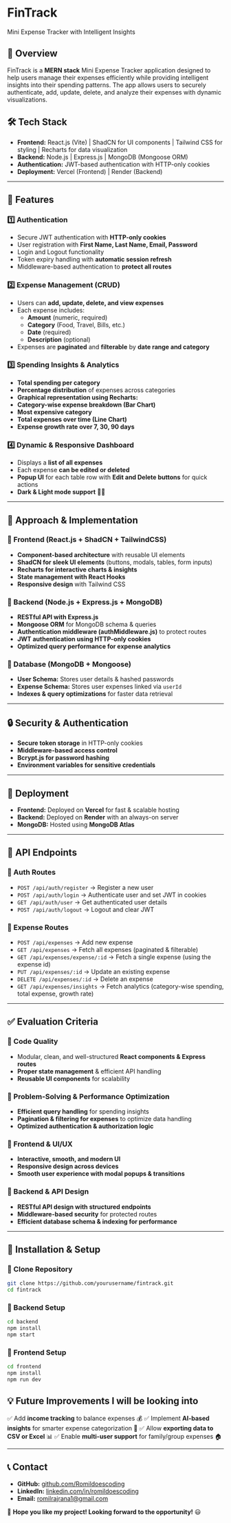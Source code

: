 # FinTrack

Mini Expense Tracker with Intelligent Insights

## 🚀 Overview

FinTrack is a **MERN stack** Mini Expense Tracker application designed to help users manage their expenses efficiently while providing intelligent insights into their spending patterns. The app allows users to securely authenticate, add, update, delete, and analyze their expenses with dynamic visualizations.

## 🛠️ Tech Stack

- **Frontend:** React.js (Vite) | ShadCN for UI components | Tailwind CSS for styling | Recharts for data visualization
- **Backend:** Node.js | Express.js | MongoDB (Mongoose ORM)
- **Authentication:** JWT-based authentication with HTTP-only cookies
- **Deployment:** Vercel (Frontend) | Render (Backend)

---

## 🌟 Features

### 1️⃣ Authentication

- Secure JWT authentication with **HTTP-only cookies**
- User registration with **First Name, Last Name, Email, Password**
- Login and Logout functionality
- Token expiry handling with **automatic session refresh**
- Middleware-based authentication to **protect all routes**

### 2️⃣ Expense Management (CRUD)

- Users can **add, update, delete, and view expenses**
- Each expense includes:
  - **Amount** (numeric, required)
  - **Category** (Food, Travel, Bills, etc.)
  - **Date** (required)
  - **Description** (optional)
- Expenses are **paginated** and **filterable** by **date range and category**

### 3️⃣ Spending Insights & Analytics

- **Total spending per category**
- **Percentage distribution** of expenses across categories
- **Graphical representation using Recharts:**
- **Category-wise expense breakdown (Bar Chart)**
- **Most expensive category**
- **Total expenses over time (Line Chart)**
- **Expense growth rate over 7, 30, 90 days**

### 4️⃣ Dynamic & Responsive Dashboard

- Displays a **list of all expenses**
- Each expense **can be edited or deleted**
- **Popup UI** for each table row with **Edit and Delete buttons** for quick actions
- **Dark & Light mode support** 🌙✨

---

## 🎯 Approach & Implementation

### 🔹 Frontend (React.js + ShadCN + TailwindCSS)

- **Component-based architecture** with reusable UI elements
- **ShadCN for sleek UI elements** (buttons, modals, tables, form inputs)
- **Recharts for interactive charts & insights**
- **State management with React Hooks**
- **Responsive design** with Tailwind CSS

### 🔹 Backend (Node.js + Express.js + MongoDB)

- **RESTful API with Express.js**
- **Mongoose ORM** for MongoDB schema & queries
- **Authentication middleware (authMiddleware.js)** to protect routes
- **JWT authentication using HTTP-only cookies**
- **Optimized query performance for expense analytics**

### 🔹 Database (MongoDB + Mongoose)

- **User Schema:** Stores user details & hashed passwords
- **Expense Schema:** Stores user expenses linked via `userId`
- **Indexes & query optimizations** for faster data retrieval

---

## 🔒 Security & Authentication

- **Secure token storage** in HTTP-only cookies
- **Middleware-based access control**
- **Bcrypt.js for password hashing**
- **Environment variables for sensitive credentials**

---

## 🚀 Deployment

- **Frontend:** Deployed on **Vercel** for fast & scalable hosting
- **Backend:** Deployed on **Render** with an always-on server
- **MongoDB:** Hosted using **MongoDB Atlas**

---

## 📜 API Endpoints

### 🔹 Auth Routes

- `POST /api/auth/register` → Register a new user
- `POST /api/auth/login` → Authenticate user and set JWT in cookies
- `GET /api/auth/user` → Get authenticated user details
- `POST /api/auth/logout` → Logout and clear JWT

### 🔹 Expense Routes

- `POST /api/expenses` → Add new expense
- `GET /api/expenses` → Fetch all expenses (paginated & filterable)
- `GET /api/expenses/expense/:id` → Fetch a single expense (using the expense id)
- `PUT /api/expenses/:id` → Update an existing expense
- `DELETE /api/expenses/:id` → Delete an expense
- `GET /api/expenses/insights` → Fetch analytics (category-wise spending, total expense, growth rate)

---

## ✅ Evaluation Criteria

### 🔹 Code Quality

- Modular, clean, and well-structured **React components & Express routes**
- **Proper state management** & efficient API handling
- **Reusable UI components** for scalability

### 🔹 Problem-Solving & Performance Optimization

- **Efficient query handling** for spending insights
- **Pagination & filtering for expenses** to optimize data handling
- **Optimized authentication & authorization logic**

### 🔹 Frontend & UI/UX

- **Interactive, smooth, and modern UI**
- **Responsive design across devices**
- **Smooth user experience with modal popups & transitions**

### 🔹 Backend & API Design

- **RESTful API design with structured endpoints**
- **Middleware-based security** for protected routes
- **Efficient database schema & indexing for performance**

---

## 📌 Installation & Setup

### 🔹 Clone Repository

```sh
git clone https://github.com/yourusername/fintrack.git
cd fintrack
```

### 🔹 Backend Setup

```sh
cd backend
npm install
npm start
```

### 🔹 Frontend Setup

```sh
cd frontend
npm install
npm run dev
```

## 💡 Future Improvements I will be looking into

✅ Add **income tracking** to balance expenses 💰
✅ Implement **AI-based insights** for smarter expense categorization 🧠
✅ Allow **exporting data to CSV or Excel** 📊
✅ Enable **multi-user support** for family/group expenses 🏠

---

## 📞 Contact

- **GitHub:** [github.com/Romildoescoding](https://github.com/Romildoescoding)
- **LinkedIn:** [linkedin.com/in/romildoescoding](https://www.linkedin.com/in/romildoescoding)
- **Email:** romilrajrana1@gmail.com

🚀 **Hope you like my project! Looking forward to the opportunity!** 😃

